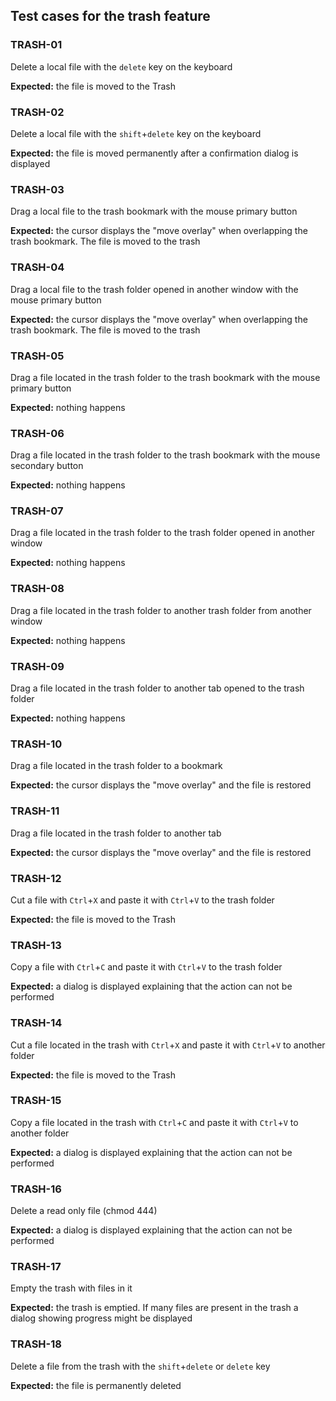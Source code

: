 ## Test cases for the trash feature

### TRASH-01
Delete a local file with the `delete` key on the keyboard

**Expected:** the file is moved to the Trash

### TRASH-02
Delete a local file with the `shift`+`delete` key on the keyboard

**Expected:** the file is moved permanently after a confirmation dialog is displayed

### TRASH-03
Drag a local file to the trash bookmark with the mouse primary button

**Expected:** the cursor displays the "move overlay" when overlapping the trash bookmark. The file is moved to the trash

### TRASH-04
Drag a local file to the trash folder opened in another window  with the mouse primary button

**Expected:** the cursor displays the "move overlay" when overlapping the trash bookmark. The file is moved to the trash

### TRASH-05
Drag a file located in the trash folder to the trash bookmark with the mouse primary button

**Expected:** nothing happens

### TRASH-06
Drag a file located in the trash folder to the trash bookmark with the mouse secondary button

**Expected:** nothing happens

### TRASH-07
Drag a file located in the trash folder to the trash folder opened in another window

**Expected:** nothing happens

### TRASH-08
Drag a file located in the trash folder to another trash folder from another window

**Expected:** nothing happens

### TRASH-09
Drag a file located in the trash folder to another tab opened to the trash folder

**Expected:** nothing happens

### TRASH-10
Drag a file located in the trash folder to a bookmark

**Expected:** the cursor displays the "move overlay" and the file is restored

### TRASH-11
Drag a file located in the trash folder to another tab

**Expected:** the cursor displays the "move overlay" and the file is restored

### TRASH-12
Cut a file with `Ctrl`+`X` and paste it with `Ctrl`+`V` to the trash folder

**Expected:** the file is moved to the Trash

### TRASH-13
Copy a file with `Ctrl`+`C` and paste it with `Ctrl`+`V` to the trash folder

**Expected:** a dialog is displayed explaining that the action can not be performed

### TRASH-14
Cut a file located in the trash with `Ctrl`+`X` and paste it with `Ctrl`+`V` to another folder

**Expected:** the file is moved to the Trash

### TRASH-15
Copy a file located in the trash with `Ctrl`+`C` and paste it with `Ctrl`+`V` to another folder

**Expected:** a dialog is displayed explaining that the action can not be performed

### TRASH-16
Delete a read only file (chmod 444)

**Expected:** a dialog is displayed explaining that the action can not be performed

### TRASH-17 
Empty the trash with files in it

**Expected:** the trash is emptied. If many files are present in the trash a dialog showing progress might be displayed

### TRASH-18 
Delete a file from the trash with the `shift`+`delete` or `delete` key

**Expected:** the file is permanently deleted
